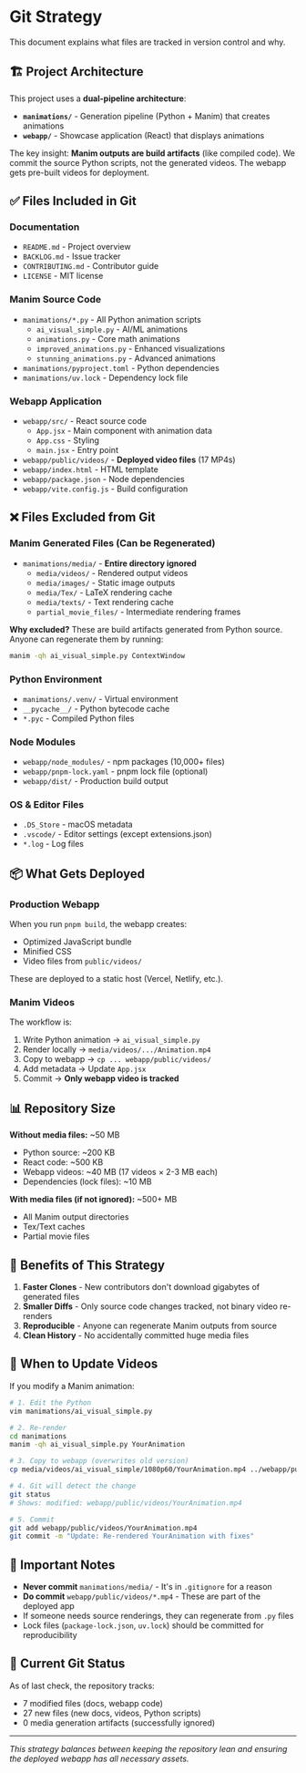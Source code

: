 # Git Strategy

This document explains what files are tracked in version control and why.

## 🏗️ Project Architecture

This project uses a **dual-pipeline architecture**:

- **`manimations/`** - Generation pipeline (Python + Manim) that creates animations
- **`webapp/`** - Showcase application (React) that displays animations

The key insight: **Manim outputs are build artifacts** (like compiled code). We commit the source Python scripts, not the generated videos. The webapp gets pre-built videos for deployment.

## ✅ Files Included in Git

### Documentation
- `README.md` - Project overview
- `BACKLOG.md` - Issue tracker
- `CONTRIBUTING.md` - Contributor guide
- `LICENSE` - MIT license

### Manim Source Code
- `manimations/*.py` - All Python animation scripts
  - `ai_visual_simple.py` - AI/ML animations
  - `animations.py` - Core math animations
  - `improved_animations.py` - Enhanced visualizations
  - `stunning_animations.py` - Advanced animations
- `manimations/pyproject.toml` - Python dependencies
- `manimations/uv.lock` - Dependency lock file

### Webapp Application
- `webapp/src/` - React source code
  - `App.jsx` - Main component with animation data
  - `App.css` - Styling
  - `main.jsx` - Entry point
- `webapp/public/videos/` - **Deployed video files** (17 MP4s)
- `webapp/index.html` - HTML template
- `webapp/package.json` - Node dependencies
- `webapp/vite.config.js` - Build configuration

## ❌ Files Excluded from Git

### Manim Generated Files (Can be Regenerated)
- `manimations/media/` - **Entire directory ignored**
  - `media/videos/` - Rendered output videos
  - `media/images/` - Static image outputs
  - `media/Tex/` - LaTeX rendering cache
  - `media/texts/` - Text rendering cache
  - `partial_movie_files/` - Intermediate rendering frames

**Why excluded?** These are build artifacts generated from Python source. Anyone can regenerate them by running:
```bash
manim -qh ai_visual_simple.py ContextWindow
```

### Python Environment
- `manimations/.venv/` - Virtual environment
- `__pycache__/` - Python bytecode cache
- `*.pyc` - Compiled Python files

### Node Modules
- `webapp/node_modules/` - npm packages (10,000+ files)
- `webapp/pnpm-lock.yaml` - pnpm lock file (optional)
- `webapp/dist/` - Production build output

### OS & Editor Files
- `.DS_Store` - macOS metadata
- `.vscode/` - Editor settings (except extensions.json)
- `*.log` - Log files

## 📦 What Gets Deployed

### Production Webapp
When you run `pnpm build`, the webapp creates:
- Optimized JavaScript bundle
- Minified CSS
- Video files from `public/videos/`

These are deployed to a static host (Vercel, Netlify, etc.).

### Manim Videos
The workflow is:
1. Write Python animation → `ai_visual_simple.py`
2. Render locally → `media/videos/.../Animation.mp4`
3. Copy to webapp → `cp ... webapp/public/videos/`
4. Add metadata → Update `App.jsx`
5. Commit → **Only webapp video is tracked**

## 📊 Repository Size

**Without media files:** ~50 MB
- Python source: ~200 KB
- React code: ~500 KB  
- Webapp videos: ~40 MB (17 videos × 2-3 MB each)
- Dependencies (lock files): ~10 MB

**With media files (if not ignored):** ~500+ MB
- All Manim output directories
- Tex/Text caches
- Partial movie files

## 🎯 Benefits of This Strategy

1. **Faster Clones** - New contributors don't download gigabytes of generated files
2. **Smaller Diffs** - Only source code changes tracked, not binary video re-renders
3. **Reproducible** - Anyone can regenerate Manim outputs from source
4. **Clean History** - No accidentally committed huge media files

## 🔄 When to Update Videos

If you modify a Manim animation:

```bash
# 1. Edit the Python
vim manimations/ai_visual_simple.py

# 2. Re-render
cd manimations
manim -qh ai_visual_simple.py YourAnimation

# 3. Copy to webapp (overwrites old version)
cp media/videos/ai_visual_simple/1080p60/YourAnimation.mp4 ../webapp/public/videos/

# 4. Git will detect the change
git status
# Shows: modified: webapp/public/videos/YourAnimation.mp4

# 5. Commit
git add webapp/public/videos/YourAnimation.mp4
git commit -m "Update: Re-rendered YourAnimation with fixes"
```

## 🚨 Important Notes

- **Never commit** `manimations/media/` - It's in `.gitignore` for a reason
- **Do commit** `webapp/public/videos/*.mp4` - These are part of the deployed app
- If someone needs source renderings, they can regenerate from `.py` files
- Lock files (`package-lock.json`, `uv.lock`) should be committed for reproducibility

## 📝 Current Git Status

As of last check, the repository tracks:
- 7 modified files (docs, webapp code)
- 27 new files (new docs, videos, Python scripts)
- 0 media generation artifacts (successfully ignored)

---

*This strategy balances between keeping the repository lean and ensuring the deployed webapp has all necessary assets.*
